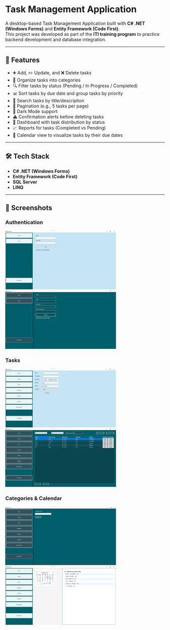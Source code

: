 # Task Management Application

A desktop-based Task Management Application built with **C# .NET (Windows Forms)** and **Entity Framework (Code First)**.  
This project was developed as part of the **ITI training program** to practice backend development and database integration.

---

## 🚀 Features

- ➕ Add, ✏️ Update, and ❌ Delete tasks  
- 📂 Organize tasks into categories  
- 🔍 Filter tasks by status (Pending / In Progress / Completed)  
- 📊 Sort tasks by due date and group tasks by priority  
- 🔎 Search tasks by title/description  
- 📑 Pagination (e.g., 5 tasks per page)  
- 🌙 Dark Mode support  
- ⚠️ Confirmation alerts before deleting tasks  
- 📌 Dashboard with task distribution by status  
- 📈 Reports for tasks (Completed vs Pending)  
- 📅 Calendar view to visualize tasks by their due dates  

---

## 🛠️ Tech Stack

- **C# .NET (Windows Forms)**
- **Entity Framework (Code First)**
- **SQL Server**
- **LINQ**

---

## 📸 Screenshots

### Authentication
<p float="left">
  <img src="Screenshots/login.png" width="350" />
  <img src="Screenshots/register.png" width="350" />
</p>

### Tasks
<p float="left">
  <img src="Screenshots/addTask.png" width="350" />
  <img src="Screenshots/tasks.png" width="350" />
</p>

### Categories & Calendar
<p float="left">
  <img src="Screenshots/addCategory.png" width="350" />
  <img src="Screenshots/calendar.png" width="350" />
</p>
